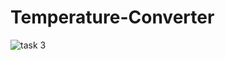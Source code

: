 # Temperature-Converter

![task 3](https://user-images.githubusercontent.com/67187699/160329471-380cedd3-4f36-49d2-af85-aecb586562cd.png)
